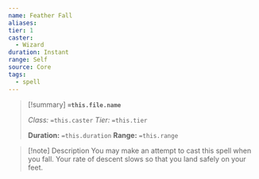 ```yaml
---
name: Feather Fall
aliases: 
tier: 1
caster:
  - Wizard
duration: Instant
range: Self
source: Core
tags:
  - spell
---
```


> [!summary] **`=this.file.name`**
> 
> *Class:* `=this.caster`
> *Tier:* `=this.tier`
> 
> **Duration:** `=this.duration`
> **Range:** `=this.range`

>[!note] Description
> You may make an attempt to cast this spell when you fall. Your rate of descent slows so that you land safely on your feet.